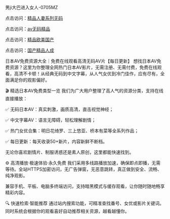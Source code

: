 
男ji大巴进入女人-0705MZ


点击访问：<a href="https://gfd-5xg.pages.dev/">精品人妻系列无码</a>

点击访问：<a href="https://cfad.pages.dev/">av无码精品</a>

点击访问：<a href="https://bsdf-5f5.pages.dev/">精品欧美国产</a>

点击访问：<a href="https://gsd-agv.pages.dev/">国产精品人成</a>



日本AV免费资源大全｜免费在线观看高清无码AV片【每日更新】
想找日本AV免费资源？这里为你整理全网热门日本AV影片，无需注册、无需付费，免费在线观看，高清不卡顿！从经典无码到中文字幕，从人气女优到冷门佳作，应有尽有，全面满足你的观影偏好。

🎬 精选日本AV免费类型一览
我们为广大用户整理了高人气的资源分类，支持在线直接播放：

✅ 无码日本AV：真实刺激，画质高清，直击视觉神经；

✅ 中文字幕AV：语言无障碍，轻松理解剧情；

✅ 热门女优合集：明日花绮罗、三上悠亚、桥本有菜等全系列作品；

✅ 每日更新：每天收录50+新片，内容新鲜不断档。

无论你喜欢剧情片、制服诱惑还是素人原创，这里都能快速找到。

⚙️ 高清播放·极速体验·永久免费
我们采用多线路播放加速，确保即点即播，无需等待。全站HTTPS加密访问，无广告弹窗，无恶意跳转，真正做到安全、流畅、纯净观影。

兼容手机、平板、电脑多终端访问，支持暗黑模式与缓存观看，让你随时随地畅享精彩内容。

🔍 快速检索·智能推荐
通过站内搜索功能，可精准查找番号、女优或影片关键词。同时系统会根据你的观看喜好自动推荐相关资源，越看越懂你。























<span style="display:none;">[Canonical link](  ）</span>
